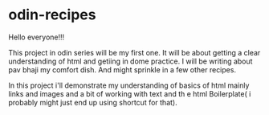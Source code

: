 # odin-recipes

Hello everyone!!!

This project in odin series will be my first one.
It will be about getting a clear understanding of html and getiing in dome practice.
I will be writing about pav bhaji my comfort dish. And might sprinkle in a few other recipes.


In this project i'll demonstrate my understanding of basics of html mainly links and images 
and a bit of working with text and th e html Boilerplate( i probably might just end up using shortcut for that). 